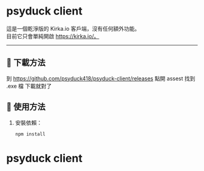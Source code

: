# psyduck client

這是一個乾淨版的 Kirka.io 客戶端，沒有任何額外功能。  
目前它只會單純開啟 https://kirka.io/。

---

## 🚀 下載方法
到 https://github.com/psyduck418/psyduck-client/releases 點開 assest 找到 .exe 檔
下載就對了

## 🚀 使用方法
1. 安裝依賴：
   ```bash
   npm install
# psyduck client
